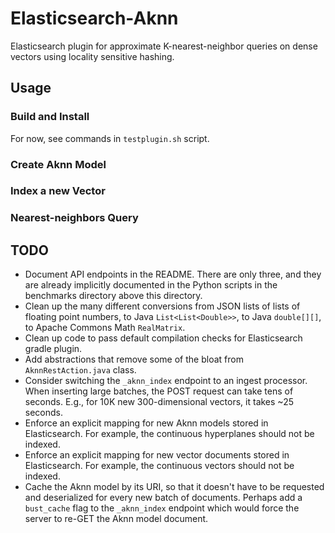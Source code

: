 # Elasticsearch-Aknn

Elasticsearch plugin for approximate K-nearest-neighbor queries on dense vectors using locality sensitive hashing.

## Usage

### Build and Install

For now, see commands in `testplugin.sh` script.

### Create Aknn Model

### Index a new Vector

### Nearest-neighbors Query

## TODO

- Document API endpoints in the README. There are only three, and they are already implicitly documented in the Python scripts in the benchmarks directory above this directory.
- Clean up the many different conversions from JSON lists of lists of floating point numbers, to Java `List<List<Double>>`, to Java `double[][]`, to Apache Commons Math `RealMatrix`.
- Clean up code to pass default compilation checks for Elasticsearch gradle plugin.
- Add abstractions that remove some of the bloat from `AknnRestAction.java` class.
- Consider switching the `_aknn_index` endpoint to an ingest processor. When inserting large batches, the POST request can take tens of seconds. E.g., for 10K new 300-dimensional vectors, it takes ~25 seconds. 
- Enforce an explicit mapping for new Aknn models stored in Elasticsearch. For example, the continuous hyperplanes should not be indexed. 
- Enforce an explicit mapping for new vector documents stored in Elasticsearch. For example, the continuous vectors should not be indexed.
- Cache the Aknn model by its URI, so that it doesn't have to be requested and deserialized for every new batch of documents. Perhaps add a `bust_cache` flag to the `_aknn_index` endpoint which would force the server to re-GET the Aknn model document.

